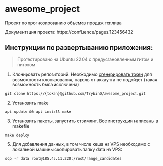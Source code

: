 # awesome_project
Проект по прогнозированию объемов продаж топлива

Документация проекта: https://confluence/pages/123456432

## Инструкции по развертыванию приложения:
> Протестировано на Ubuntu 22.04 с предустановленным гитом и питоном

1. Клонировать репозиторий.
   Необходимо [сгенерировать токен](https://docs.github.com/en/authentication/keeping-your-account-and-data-secure/managing-your-personal-access-tokens)
   для возможности клонирования, пароль от аккаунта не подойдет (такая возможность была исключена)
```
git clone https://{token}@github.com/TrybinD/awesome_project.git
```

2. Установить make
```   
apt update && apt install make
```

3. Установить пакеты, запустить стримлит. Все инструкции написаны в makefile
```
make deploy
```

5. Для добавления данных, в том числе кеша на VPS необходимо с локальной машины скопировать папку data на VPS:
```
scp -r data root@185.46.11.220:/root/range_candidates
```
